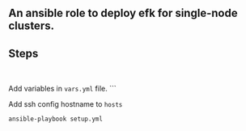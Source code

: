 ## An ansible role to deploy efk for single-node clusters.

## Steps
‍‍‍‍‍‍

Add variables in `vars.yml` file.
‍```

Add ssh config hostname to `hosts`
```
ansible-playbook setup.yml
```
